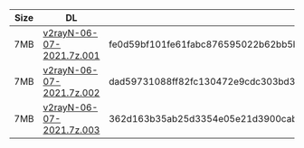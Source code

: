 |    Size   |     DL  | sha512sum |
|  ---  |  ---  |  ---  |
| 7MB | [v2rayN-06-07-2021.7z.001](https://cdn.jsdelivr.net/gh/googleians/v2rayN@main/v2rayN-06-07-2021.7z.001) | fe0d59bf101fe61fabc876595022b62bb5b40353838f0128181a50676523126abc9f12abc027b010faa13636663b492cd1024932c7612f674a1f08ba8d876c5c |
| 7MB | [v2rayN-06-07-2021.7z.002](https://cdn.jsdelivr.net/gh/googleians/v2rayN@main/v2rayN-06-07-2021.7z.002) | dad59731088ff82fc130472e9cdc303bd3e44f9b21ab053732e54342d6223b315a21adbacb6e8e190d45290936b16ac8b122d64c5c1753f4ca2d4fef046945e3 |
| 7MB | [v2rayN-06-07-2021.7z.003](https://cdn.jsdelivr.net/gh/googleians/v2rayN@main/v2rayN-06-07-2021.7z.003) | 362d163b35ab25d3354e05e21d3900cabc586f58caa5c13607827b0180488ae9f4d712db2ed2ac8b04eddbef8a4014a53fdfe4d390d5e0f558be6c17f34abcf8 |
